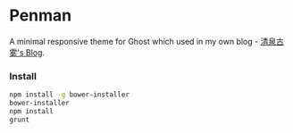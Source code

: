 Penman
======

A minimal responsive theme for Ghost which used in my own blog - [清泉古雾's Blog](http://jser.io).

### Install
``` bash
npm install -g bower-installer
bower-installer
npm install
grunt
```